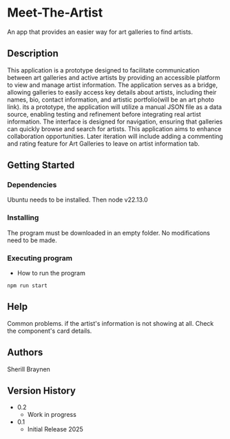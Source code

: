 # Meet-The-Artist

 An app that provides an easier way for art galleries to find artists.
 
## Description

This application is a prototype designed to facilitate communication between art galleries and active artists by providing an accessible platform to view and manage artist information. 
The application serves as a bridge, allowing galleries to easily access key details about artists, including their names, bio, contact information, and artistic portfolio(will be an art photo link).
its a prototype, the application will utilize a manual JSON file as a data source, enabling testing and refinement before integrating real artist information. 
The interface is designed for navigation, ensuring that galleries can quickly browse and search for artists.
This application aims to enhance collaboration opportunities. Later iteration will include adding a commenting and rating feature for Art Galleries to leave on artist information tab.


## Getting Started

### Dependencies

Ubuntu needs to be installed. 
Then node v22.13.0

### Installing

The program must be downloaded in an empty folder. 
No modifications need to be made.


### Executing program

* How to run the program
```
npm run start
```

## Help

Common problems. if the artist's information is not showing at all. Check the component's card details.


## Authors

Sherill Braynen

## Version History

* 0.2
    * Work in progress 
* 0.1
    * Initial Release 2025
